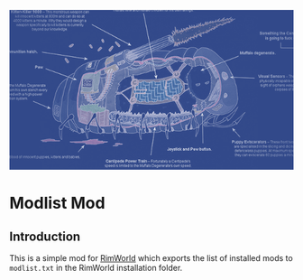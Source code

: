 ![Modlist](About/Preview.png)

Modlist Mod
===========

Introduction
------------

This is a simple mod for [RimWorld](https://rimworldgame.com/) which exports
the list of installed mods to `modlist.txt` in the RimWorld installation folder.